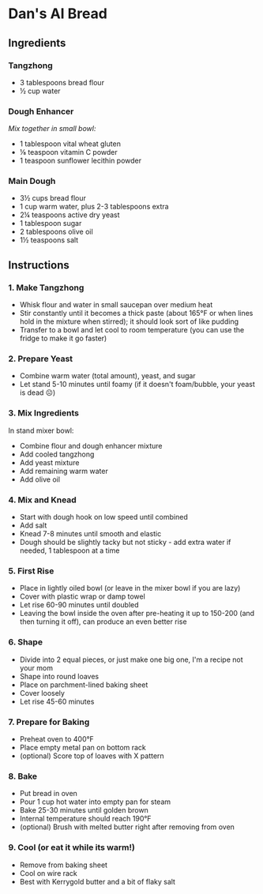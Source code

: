 # Dan's AI Bread

## Ingredients

### Tangzhong
- 3 tablespoons bread flour
- ½ cup water

### Dough Enhancer
*Mix together in small bowl:*
- 1 tablespoon vital wheat gluten
- ⅛ teaspoon vitamin C powder
- 1 teaspoon sunflower lecithin powder

### Main Dough
- 3½ cups bread flour
- 1 cup warm water, plus 2-3 tablespoons extra
- 2¼ teaspoons active dry yeast
- 1 tablespoon sugar
- 2 tablespoons olive oil
- 1½ teaspoons salt

## Instructions

### 1. Make Tangzhong
- Whisk flour and water in small saucepan over medium heat
- Stir constantly until it becomes a thick paste (about 165°F or when lines hold in the mixture when stirred); it should look sort of like pudding
- Transfer to a bowl and let cool to room temperature (you can use the fridge to make it go faster)

### 2. Prepare Yeast
- Combine warm water (total amount), yeast, and sugar
- Let stand 5-10 minutes until foamy (if it doesn't foam/bubble, your yeast is dead ☹️)

### 3. Mix Ingredients
In stand mixer bowl:
- Combine flour and dough enhancer mixture
- Add cooled tangzhong
- Add yeast mixture
- Add remaining warm water
- Add olive oil

### 4. Mix and Knead
- Start with dough hook on low speed until combined
- Add salt
- Knead 7-8 minutes until smooth and elastic
- Dough should be slightly tacky but not sticky - add extra water if needed, 1 tablespoon at a time

### 5. First Rise
- Place in lightly oiled bowl (or leave in the mixer bowl if you are lazy)
- Cover with plastic wrap or damp towel
- Let rise 60-90 minutes until doubled
- Leaving the bowl inside the oven after pre-heating it up to 150-200 (and then turning it off), can produce an even better rise

### 6. Shape
- Divide into 2 equal pieces, or just make one big one, I'm a recipe not your mom
- Shape into round loaves
- Place on parchment-lined baking sheet
- Cover loosely
- Let rise 45-60 minutes

### 7. Prepare for Baking
- Preheat oven to 400°F
- Place empty metal pan on bottom rack
- (optional) Score top of loaves with X pattern

### 8. Bake
- Put bread in oven
- Pour 1 cup hot water into empty pan for steam
- Bake 25-30 minutes until golden brown
- Internal temperature should reach 190°F
- (optional) Brush with melted butter right after removing from oven

### 9. Cool (or eat it while its warm!)
- Remove from baking sheet
- Cool on wire rack
- Best with Kerrygold butter and a bit of flaky salt
